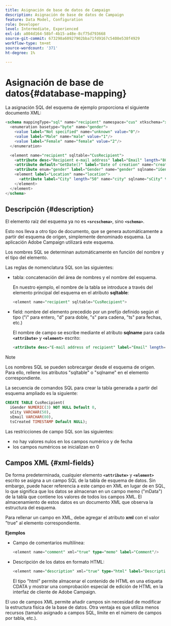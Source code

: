 ```yaml
---
title: Asignación de base de datos de Campaign
description: Asignación de base de datos de Campaign
feature: Data Model, Configuration
role: Developer
level: Intermediate, Experienced
exl-id: a804d164-58bf-4b15-a48e-8cf75d793668
source-git-commit: 673298a60927902bba71fd9167c5408e538f4929
workflow-type: tm+mt
source-wordcount: '371'
ht-degree: 1%

---
```


# Asignación de base de datos{#database-mapping}

La asignación SQL del esquema de ejemplo proporciona el siguiente documento XML:

```sql
<schema mappingType="sql" name="recipient" namespace="cus" xtkschema="xtk:schema">
  <enumeration basetype="byte" name="gender">    
    <value label="Not specified" name="unknown" value="0"/>    
    <value label="Male" name="male" value="1"/>    
    <value label="Female" name="female" value="2"/> 
  </enumeration>  

  <element name="recipient" sqltable="CusRecipient">    
    <attribute desc="Recipient e-mail address" label="Email" length="80" name="email" sqlname="sEmail" type="string"/>    
    <attribute default="GetDate()" label="Date of creation" name="created" sqlname="tsCreated" type="datetime"/>    
    <attribute enum="gender" label="Gender" name="gender" sqlname="iGender" type="byte"/>    
    <element label="Location" name="location">      
      <attribute label="City" length="50" name="city" sqlname="sCity" type="string" userEnum="city"/>    
    </element>  
  </element>
</schema>
```

## Descripción {#description}

El elemento raíz del esquema ya no es **`<srcschema>`**, sino **`<schema>`**.

Esto nos lleva a otro tipo de documento, que se genera automáticamente a partir del esquema de origen, simplemente denominado esquema. La aplicación Adobe Campaign utilizará este esquema.

Los nombres SQL se determinan automáticamente en función del nombre y el tipo del elemento.

Las reglas de nomenclatura SQL son las siguientes:

* tabla: concatenación del área de nombres y el nombre del esquema.

  En nuestro ejemplo, el nombre de la tabla se introduce a través del elemento principal del esquema en el atributo **sqltable**:

  ```sql
  <element name="recipient" sqltable="CusRecipient">
  ```

* field: nombre del elemento precedido por un prefijo definido según el tipo (&quot;i&quot; para entero, &quot;d&quot; para doble, &quot;s&quot; para cadena, &quot;ts&quot; para fechas, etc.)

  El nombre de campo se escribe mediante el atributo **sqlname** para cada **`<attribute>`** y **`<element>`** escrito:

  ```sql
  <attribute desc="E-mail address of recipient" label="Email" length="80" name="email" sqlname="sEmail" type="string"/> 
  ```

>[!NOTE]
>
>Los nombres SQL se pueden sobrecargar desde el esquema de origen. Para ello, rellene los atributos &quot;sqltable&quot; o &quot;sqlname&quot; en el elemento correspondiente.

La secuencia de comandos SQL para crear la tabla generada a partir del esquema ampliado es la siguiente:

```sql
CREATE TABLE CusRecipient(
  iGender NUMERIC(3) NOT NULL Default 0,   
  sCity VARCHAR(50),   
  sEmail VARCHAR(80),
  tsCreated TIMESTAMP Default NULL);
```

Las restricciones de campo SQL son las siguientes:

* no hay valores nulos en los campos numérico y de fecha
* los campos numéricos se inicializan en 0

## Campos XML {#xml-fields}

De forma predeterminada, cualquier elemento **`<attribute>`** y **`<element>`** escrito se asigna a un campo SQL de la tabla de esquema de datos. Sin embargo, puede hacer referencia a este campo en XML en lugar de en SQL, lo que significa que los datos se almacenan en un campo memo (&quot;mData&quot;) de la tabla que contiene los valores de todos los campos XML. El almacenamiento de estos datos es un documento XML que observa la estructura del esquema.

Para rellenar un campo en XML, debe agregar el atributo **xml** con el valor &quot;true&quot; al elemento correspondiente.

**Ejemplos**

* Campo de comentarios multilínea:

  ```sql
  <element name="comment" xml="true" type="memo" label="Comment"/>
  ```

* Descripción de los datos en formato HTML:

  ```sql
  <element name="description" xml="true" type="html" label="Description"/>
  ```

  El tipo &quot;html&quot; permite almacenar el contenido de HTML en una etiqueta CDATA y mostrar una comprobación especial de edición de HTML en la interfaz de cliente de Adobe Campaign.

El uso de campos XML permite añadir campos sin necesidad de modificar la estructura física de la base de datos. Otra ventaja es que utiliza menos recursos (tamaño asignado a campos SQL, límite en el número de campos por tabla, etc.).
